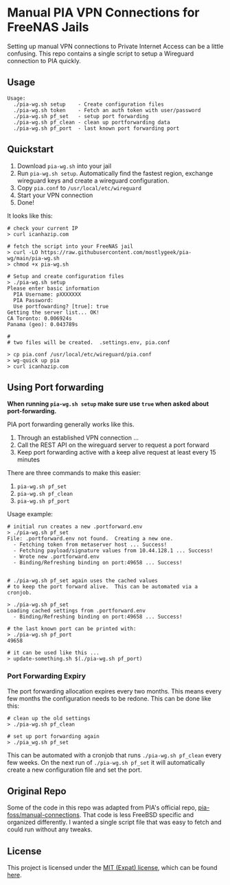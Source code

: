 # Manual PIA VPN Connections for FreeNAS Jails

Setting up manual VPN connections to Private Internet Access can be a little confusing.  This repo contains a single script to setup a Wireguard connection to PIA quickly.  

## Usage
```
Usage:
  ./pia-wg.sh setup    - Create configuration files
  ./pia-wg.sh token    - Fetch an auth token with user/password
  ./pia-wg.sh pf_set   - setup port forwarding
  ./pia-wg.sh pf_clean - clean up portforwarding data
  ./pia-wg.sh pf_port  - last known port forwarding port
```

## Quickstart

1. Download `pia-wg.sh` into your jail
2. Run `pia-wg.sh setup`.  Automatically find the fastest region, exchange wireguard keys and create a wireguard configuration.
3. Copy `pia.conf` to `/usr/local/etc/wireguard`
4. Start your VPN connection
5. Done!

It looks like this:

```
# check your current IP
> curl icanhazip.com

# fetch the script into your FreeNAS jail
> curl -LO https://raw.githubusercontent.com/mostlygeek/pia-wg/main/pia-wg.sh
> chmod +x pia-wg.sh

# Setup and create configuration files
> ./pia-wg.sh setup
Please enter basic information
  PIA Username: pXXXXXXX
  PIA Password:
  Use portfowarding? [true]: true
Getting the server list... OK!
CA Toronto: 0.006924s
Panama (geo): 0.043789s

#
# two files will be created.  .settings.env, pia.conf

> cp pia.conf /usr/local/etc/wireguard/pia.conf
> wg-quick up pia
> curl icanhazip.com
```

## Using Port forwarding

__When running `pia-wg.sh setup` make sure use `true` when asked about port-forwarding.__

PIA port forwarding generally works like this.

1. Through an established VPN connection ...
2. Call the REST API on the wireguard server to request a port forward
3. Keep port forwarding active with a keep alive request at least every 15 minutes

There are three commands to make this easier:

1. `pia-wg.sh pf_set`
2. `pia-wg.sh pf_clean`
3. `pia-wg.sh pf_port`

Usage example:

```
# initial run creates a new .portforward.env
> ./pia-wg.sh pf_set
File: .portforward.env not found.  Creating a new one.
  - Fetching token from metaserver host ... Success!
  - Fetching payload/signature values from 10.44.128.1 ... Success!
  - Wrote new .portforward.env
  - Binding/Refreshing binding on port:49658 ... Success!


# ./pia-wg.sh pf_set again uses the cached values
# to keep the port forward alive.  This can be automated via a cronjob.

> ./pia-wg.sh pf_set
Loading cached settings from .portforward.env
  - Binding/Refreshing binding on port:49658 ... Success!

# the last known port can be printed with:
> ./pia-wg.sh pf_port
49658

# it can be used like this ...
> update-something.sh $(./pia-wg.sh pf_port)
```

### Port Forwarding Expiry

The port forwarding allocation expires every two months.  This means every few months the configuration needs to be redone.  This can be done like this:

```
# clean up the old settings
> ./pia-wg.sh pf_clean

# set up port forwarding again
> ./pia_wg.sh pf_set
```

This can be automated with a cronjob that runs `./pia-wg.sh pf_clean` every few weeks.  On the next run of `./pia-wg.sh pf_set` it will automatically create a new configuration file and set the port.

## Original Repo

Some of the code in this repo was adapted from PIA's official repo,  [pia-foss/manual-connections](https://github.com/pia-foss/manual-connections).  That code is less FreeBSD specific and organized differently.  I wanted a single script file that was easy to fetch and could run without any tweaks.

## License
This project is licensed under the [MIT (Expat) license](https://choosealicense.com/licenses/mit/), which can be found [here](/LICENSE).
